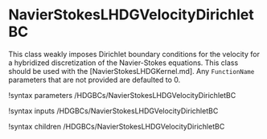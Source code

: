 # NavierStokesLHDGVelocityDirichletBC

This class weakly imposes Dirichlet boundary conditions for the velocity for a
hybridized discretization of the Navier-Stokes equations. This class should be
used with the [NavierStokesLHDGKernel.md]. Any `FunctionName` parameters
that are not provided are defaulted to 0.

!syntax parameters /HDGBCs/NavierStokesLHDGVelocityDirichletBC

!syntax inputs /HDGBCs/NavierStokesLHDGVelocityDirichletBC

!syntax children /HDGBCs/NavierStokesLHDGVelocityDirichletBC

